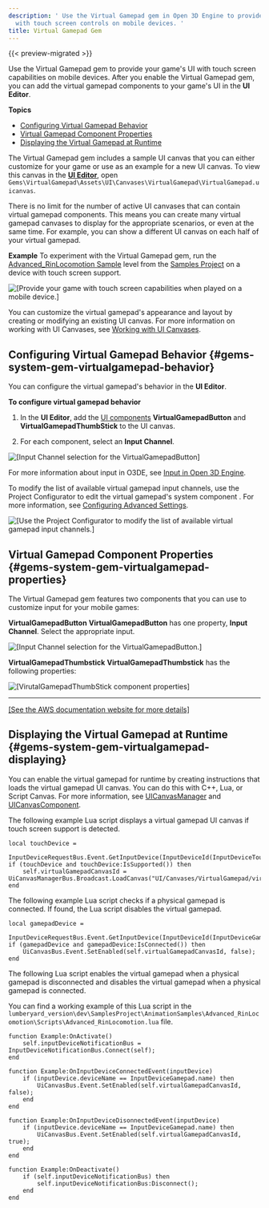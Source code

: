 ```yaml
---
description: ' Use the Virtual Gamepad gem in Open 3D Engine to provide your game''s UI
  with touch screen controls on mobile devices. '
title: Virtual Gamepad Gem
---
```


{{< preview-migrated >}}

Use the Virtual Gamepad gem to provide your game's UI with touch screen capabilities on mobile devices\. After you enable the Virtual Gamepad gem, you can add the virtual gamepad components to your game's UI in the **UI Editor**\.

**Topics**
+ [Configuring Virtual Gamepad Behavior](#gems-system-gem-virtualgamepad-behavior)
+ [Virtual Gamepad Component Properties](#gems-system-gem-virtualgamepad-properties)
+ [Displaying the Virtual Gamepad at Runtime](#gems-system-gem-virtualgamepad-displaying)

The Virtual Gamepad gem includes a sample UI canvas that you can either customize for your game or use as an example for a new UI canvas\. To view this canvas in the [**UI Editor**](/docs/user-guide/features/interactivity/user-interface/editor/using.md), open `Gems\VirtualGamepad\Assets\UI\Canvases\VirtualGamepad\VirtualGamepad.uicanvas`\.

There is no limit for the number of active UI canvases that can contain virtual gamepad components\. This means you can create many virtual gamepad canvases to display for the appropriate scenarios, or even at the same time\. For example, you can show a different UI canvas on each half of your virtual gamepad\.

**Example**
To experiment with the Virtual Gamepad gem, run the [Advanced\_RinLocomotion Sample](/docs/user-guide/features/visualization/animation/animation-editor/rin-locomotion-sample.md) level from the [Samples Project](/docs/userguide/samples/projects/samples.md) on a device with touch screen support\.

![\[Provide your game with touch screen capabilities when played on a mobile device.\]](/images/shared/shared-gems-system-gem-virtualgamepad-1.png)

You can customize the virtual gamepad's appearance and layout by creating or modifying an existing UI canvas\. For more information on working with UI Canvases, see [Working with UI Canvases](/docs/user-guide/features/interactivity/user-interface/editor/creating-canvases.md)\.

## Configuring Virtual Gamepad Behavior {#gems-system-gem-virtualgamepad-behavior}

You can configure the virtual gamepad's behavior in the **UI Editor**\.

**To configure virtual gamepad behavior**

1. In the **UI Editor**, add the [UI components](/docs/user-guide/features/interactivity/user-interface/editor/components.md) **VirtualGamepadButton** and **VirtualGamepadThumbStick** to the UI canvas\.

1. For each component, select an **Input Channel**\.

![\[Input Channel selection for the VirtualGamepadButton\]](/images/user-guide/gems/gems-system-gem-virtualgamepad-2.png)

For more information about input in O3DE, see [Input in Open 3D Engine](/docs/user-guide/features/interactivity/input/input-intro.md)\.

To modify the list of available virtual gamepad input channels, use the Project Configurator to edit the virtual gamepad's system component \. For more information, see [Configuring Advanced Settings](/docs/userguide/configurator/advanced.md)\.

![\[Use the Project Configurator to modify the list of available virtual gamepad input channels.\]](/images/user-guide/gems/gems-system-gem-virtualgamepad-3.png)

## Virtual Gamepad Component Properties {#gems-system-gem-virtualgamepad-properties}

The Virtual Gamepad gem features two components that you can use to customize input for your mobile games:

****VirtualGamepadButton****
**VirtualGamepadButton** has one property, **Input Channel**\. Select the appropriate input\.

![\[Input Channel selection for the VirtualGamepadButton.\]](/images/user-guide/gems/gems-system-gem-virtualgamepad-properties-1.png)

****VirtualGamepadThumbstick****
**VirtualGamepadThumbstick** has the following properties:

![\[VirutalGamepadThumbStick component properties\]](/images/user-guide/gems/gems-system-gem-virtualgamepad-properties-2.png)
****
[\[See the AWS documentation website for more details\]](/docs/userguide/gems/builtin/virtualgamepad)

## Displaying the Virtual Gamepad at Runtime {#gems-system-gem-virtualgamepad-displaying}

You can enable the virtual gamepad for runtime by creating instructions that loads the virtual gamepad UI canvas\. You can do this with C\+\+, Lua, or Script Canvas\. For more information, see [UICanvasManager](/docs/userguide/scripting/lua/ces-api-ui-uicanvasmanager.md) and [UICanvasComponent](/docs/userguide/scripting/lua/ces-api-ui-uicanvascomponent.md)\.

The following example Lua script displays a virtual gamepad UI canvas if touch screen support is detected\.

```
local touchDevice =
    InputDeviceRequestBus.Event.GetInputDevice(InputDeviceId(InputDeviceTouch.name))
if (touchDevice and touchDevice:IsSupported()) then
    self.virtualGamepadCanvasId = UiCanvasManagerBus.Broadcast.LoadCanvas("UI/Canvases/VirtualGamepad/virtualgamepad.uicanvas");
end
```

The following example Lua script checks if a physical gamepad is connected\. If found, the Lua script disables the virtual gamepad\.

```
local gamepadDevice =
    InputDeviceRequestBus.Event.GetInputDevice(InputDeviceId(InputDeviceGamepad.name))
if (gamepadDevice and gamepadDevice:IsConnected()) then
    UiCanvasBus.Event.SetEnabled(self.virtualGamepadCanvasId, false);
end
```

The following Lua script enables the virtual gamepad when a physical gamepad is disconnected and disables the virtual gamepad when a physical gamepad is connected\.

You can find a working example of this Lua script in the `lumberyard_version\dev\SamplesProject\AnimationSamples\Advanced_RinLocomotion\Scripts\Advanced_RinLocomotion.lua` file\.

```
function Example:OnActivate()
    self.inputDeviceNotificationBus = InputDeviceNotificationBus.Connect(self);
end

function Example:OnInputDeviceConnectedEvent(inputDevice)
    if (inputDevice.deviceName == InputDeviceGamepad.name) then
        UiCanvasBus.Event.SetEnabled(self.virtualGamepadCanvasId, false);
    end
end

function Example:OnInputDeviceDisonnectedEvent(inputDevice)
    if (inputDevice.deviceName == InputDeviceGamepad.name) then
        UiCanvasBus.Event.SetEnabled(self.virtualGamepadCanvasId, true);
    end
end

function Example:OnDeactivate()
    if (self.inputDeviceNotificationBus) then
        self.inputDeviceNotificationBus:Disconnect();
    end
end
```